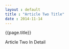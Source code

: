 ```yaml
---
layout : default
title : "Article Two Title"
date : 2014-11-14
---
```



<h>{{page.title}}</h>

Article Two In Detail
